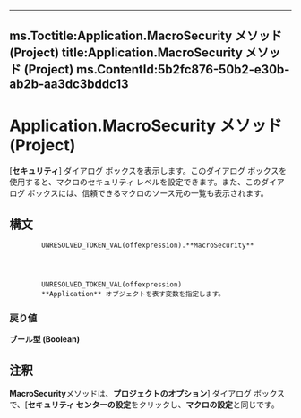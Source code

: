 

---
ms.Toctitle:Application.MacroSecurity メソッド (Project)
title:Application.MacroSecurity メソッド (Project)
ms.ContentId:5b2fc876-50b2-e30b-ab2b-aa3dc3bddc13
---
# Application.MacroSecurity メソッド (Project)




[**セキュリティ**] ダイアログ ボックスを表示します。このダイアログ ボックスを使用すると、マクロのセキュリティ レベルを設定できます。また、このダイアログ ボックスには、信頼できるマクロのソース元の一覧も表示されます。

## 構文

            UNRESOLVED_TOKEN_VAL(offexpression).**MacroSecurity**




            UNRESOLVED_TOKEN_VAL(offexpression)
            **Application** オブジェクトを表す変数を指定します。

### 戻り値
**ブール型 (Boolean)**





## 注釈
**MacroSecurity**メソッドは、**プロジェクトのオプション**] ダイアログ ボックスで、[**セキュリティ センターの設定**をクリックし、**マクロの設定**と同じです。




